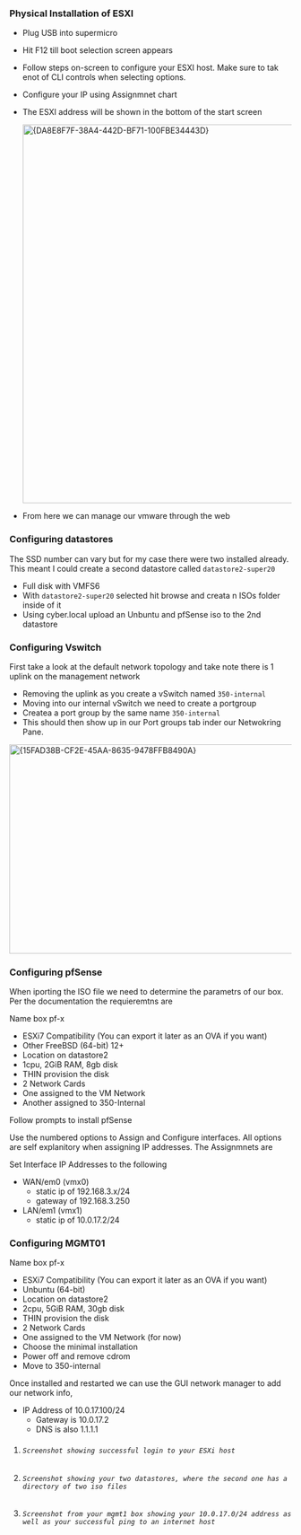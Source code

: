 ### Physical Installation of ESXI
- Plug USB into supermicro
- Hit F12 till boot selection screen appears
- Follow steps on-screen to configure your ESXI host. Make sure to tak enot of CLI controls when selecting options.
- Configure your IP using Assignmnet chart
- The ESXI address will be shown in the bottom of the start screen
  
  <img width="1030" height="675" alt="{DA8E8F7F-38A4-442D-BF71-100FBE34443D}" src="https://github.com/user-attachments/assets/094257e1-9668-4717-8225-3d51f62c90aa" />

- From here we can manage our vmware through the web

### Configuring datastores

The SSD number can vary but for my case there were two installed already. This meant I could create a second datastore called `datastore2-super20`
- Full disk with VMFS6
- With `datastore2-super20` selected hit browse and creata n ISOs folder inside of it
- Using cyber.local upload an Unbuntu and pfSense iso to the 2nd datastore

### Configuring Vswitch
First take a look at the default network topology and take note there is 1 uplink on the management network
- Removing the uplink as you create a vSwitch named `350-internal`
- Moving into our internal vSwitch we need to create a portgroup
-  Createa a port group by the same name `350-internal`
-  This should then show up in our Port groups tab inder our Netwokring Pane.


<img width="963" height="373" alt="{15FAD38B-CF2E-45AA-8635-9478FFB8490A}" src="https://github.com/user-attachments/assets/24f07026-53bb-48e7-b36e-fdd1d6f055a0" />

### Configuring pfSense
When iporting the ISO file we need to determine the parametrs of our box. Per the documentation the requieremtns are

Name box pf-x
* ESXi7 Compatibility (You can export it later as an OVA if you want) 
* Other FreeBSD (64-bit) 12+
* Location on datastore2
* 1cpu, 2GiB RAM, 8gb disk
* THIN provision the disk 
* 2 Network Cards 
* One assigned to the VM Network 
* Another assigned to 350-Internal


Follow prompts to install pfSense

Use the numbered options to Assign and Configure interfaces. All options are self explanitory when assigning IP addresses. The Assignmnets are 

Set Interface IP Addresses to the following 
* WAN/em0 (vmx0)
    - static ip of 192.168.3.x/24 
    - gateway of 192.168.3.250 
* LAN/em1 (vmx1) 
    - static ip of 10.0.17.2/24 


### Configuring MGMT01

Name box pf-x
* ESXi7 Compatibility (You can export it later as an OVA if you want) 
* Unbuntu (64-bit)
* Location on datastore2
* 2cpu, 5GiB RAM, 30gb disk
* THIN provision the disk 
* 2 Network Cards 
* One assigned to the VM Network (for now)
* Choose the minimal installation
* Power off and remove cdrom
* Move to 350-internal

Once installed and restarted we can use the GUI network manager to add our network info,

* IP Address of 10.0.17.100/24 
    - Gateway is 10.0.17.2 
    - DNS is also 1.1.1.1 








1. ######  `Screenshot showing successful login to your ESXi host`
   
3. ######   `Screenshot showing your two datastores, where the second one has a directory of two iso files`
4. ######  `Screenshot from your mgmt1 box showing your 10.0.17.0/24 address as well as your successful ping to an internet host`
